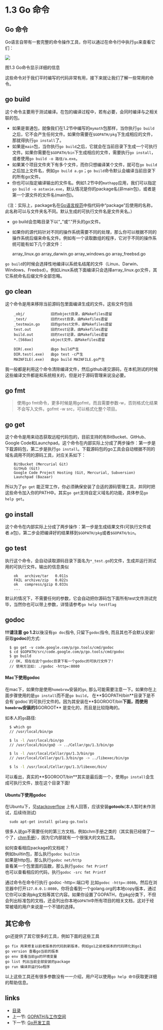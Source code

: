 # 1.3 Go 命令

## Go 命令

  Go语言自带有一套完整的命令操作工具，你可以通过在命令行中执行`go`来查看它们：

  ![](images/1.3.go.png?raw=true)

图1.3 Go命令显示详细的信息

  这些命令对于我们平时编写的代码非常有用，接下来就让我们了解一些常用的命令。

## go build

  这个命令主要用于测试编译。在包的编译过程中，若有必要，会同时编译与之相关联的包。

  - 如果是普通包，就像我们在1.2节中编写的`mymath`包那样，当你执行`go build`之后，它不会产生任何文件。如果你需要在`$GOPATH/pkg`下生成相应的文件，那就得执行`go install`了。
  - 如果是`main`包，当你执行`go build`之后，它就会在当前目录下生成一个可执行文件。如果你需要在`$GOPATH/bin`下生成相应的文件，需要执行`go install`，或者使用`go build -o 路径/a.exe`。
  - 如果某个项目文件夹下有多个文件，而你只想编译某个文件，就可在`go build`之后加上文件名，例如`go build a.go`；`go build`命令默认会编译当前目录下的所有go文件。
  - 你也可以指定编译输出的文件名。例如1.2节中的`mathapp`应用，我们可以指定`go build -o astaxie.exe`，默认情况是你的package名(非main包)，或者是第一个源文件的文件名(main包)。

  （注：实际上，package名在[Go语言规范](https://golang.org/ref/spec)中指代码中“package”后使用的名称，此名称可以与文件夹名不同。默认生成的可执行文件名是文件夹名。）
  - go build会忽略目录下以“_”或“.”开头的go文件。
  - 如果你的源代码针对不同的操作系统需要不同的处理，那么你可以根据不同的操作系统后缀来命名文件。例如有一个读取数组的程序，它对于不同的操作系统可能有如下几个源文件：

	array_linux.go
	array_darwin.go
	array_windows.go
	array_freebsd.go

  `go build`的时候会选择性地编译以系统名结尾的文件（Linux、Darwin、Windows、Freebsd）。例如Linux系统下面编译只会选择array_linux.go文件，其它系统命名后缀文件全部忽略。

## go clean
这个命令是用来移除当前源码包里面编译生成的文件。这些文件包括
```
	_obj/            旧的object目录，由Makefiles遗留
	_test/           旧的test目录，由Makefiles遗留
	_testmain.go     旧的gotest文件，由Makefiles遗留
	test.out         旧的test记录，由Makefiles遗留
	build.out        旧的test记录，由Makefiles遗留
	*.[568ao]        object文件，由Makefiles遗留

	DIR(.exe)        由go build产生
	DIR.test(.exe)   由go test -c产生
	MAINFILE(.exe)   由go build MAINFILE.go产生
```
我一般都是利用这个命令清除编译文件，然后github递交源码，在本机测试的时候这些编译文件都是和系统相关的，但是对于源码管理来说没必要。

## go fmt
>使用go fmt命令，更多时候是用gofmt，而且需要参数-w，否则格式化结果不会写入文件。gofmt -w src，可以格式化整个项目。

## go get
这个命令是用来动态获取远程代码包的，目前支持的有BitBucket、GitHub、Google Code和Launchpad。这个命令在内部实际上分成了两步操作：第一步是下载源码包，第二步是执行`go install`。下载源码包的go工具会自动根据不同的域名调用不同的源码工具，对应关系如下：
```
	BitBucket (Mercurial Git)
	GitHub (Git)
	Google Code Project Hosting (Git, Mercurial, Subversion)
	Launchpad (Bazaar)
```
所以为了`go get` 能正常工作，你必须确保安装了合适的源码管理工具，并同时把这些命令加入你的PATH中。其实`go get`支持自定义域名的功能，具体参见`go help get`。

## go install
这个命令在内部实际上分成了两步操作：第一步是生成结果文件(可执行文件或者.a包)，第二步会把编译好的结果移到`$GOPATH/pkg`或者`$GOPATH/bin`。

## go test
执行这个命令，会自动读取源码目录下面名为`*_test.go`的文件，生成并运行测试用的可执行文件。输出的信息类似
```
	ok   archive/tar   0.011s
	FAIL archive/zip   0.022s
	ok   compress/gzip 0.033s
	...
```
默认的情况下，不需要任何的参数，它会自动把你源码包下面所有test文件测试完毕，当然你也可以带上参数，详情请参考`go help testflag`

## godoc
**!!!请注意** **go 1.2**以後沒有`go doc`指令, 只留下`godoc`指令,  而且其也不会默认安装!
获取**godoc**的方式:
```
  $ go get -v code.google.com/p/go.tools/cmd/godoc
  $ cd $GOPATH/src/code.google.com/p/go.tools/cmd/godoc
  $ go build
  // OK, 现在在这个godoc目录下有一个godoc的可执行文件了!
  // 使用方法如: ./godoc -http=:8080
```
#### Mac下使用godoc
在mac下，如果你是使用`homebrew`安装的`go`, 那么可能需要注意一下。如果你在上面步骤使用的是`go install`而不是`go build`，
在**$GOPATH/bin**目录下是不会有`godoc`的可执行文件的。因为其安装在**$GOROOT/bin**下面，而使用`homebrew`安装的**$GOROOT**
是变化的，而且是比较隐晦的。

如本人的`go`路径:
```sh
  $ which go
  // /usr/local/bin/go

  $ ls -l /usr/local/bin/go
  // /usr/local/bin/go@ -> ../Cellar/go/1.3/bin/go

  $ ls -l /usr/local/Cellar/go/1.3/bin/go
  // /usr/local/Cellar/go/1.3/bin/go -> ../libexec/bin/go

  $ ls -l /usr/local/Cellar/go/1.3/libexec/bin/
```
可以看出，真实的**$GOROOT/bin**其实是最后面一个，使用`go install`会生成可执行文件，放在这个目录下面!


#### Ubuntu下使用godoc
在Ubuntu下，见[stackoverflow](http://stackoverflow.com/questions/17000548/how-to-make-godoc-command-work-on-my-system)
上有人回答，应该安装**gotools**(本人暂时未作测试，后续待测试)
```
  sudo apt-get install golang-go.tools
```

很多人说go不需要任何的第三方文档，例如chm手册之类的（其实我已经做了一个了，[chm手册](https://github.com/astaxie/godoc)），因为它内部就有一个很强大的文档工具。

如何查看相应package的文档呢？   
例如builtin包，那么执行`godoc builtin`   
如果是http包，那么执行`godoc net/http`   
查看某一个包里面的函数，那么执行`godoc fmt Printf`   
也可以查看相应的代码，执行`godoc -src fmt Printf`

通过命令在命令行执行 godoc -http=:端口号 比如`godoc -http=:8080`。然后在浏览器中打开`127.0.0.1:8080`，你将会看到一个golang.org的本地copy版本，通过它你可以查询pkg文档等其它内容。如果你设置了GOPATH，在pkg分类下，不但会列出标准包的文档，还会列出你本地`GOPATH`中所有项目的相关文档，这对于经常被墙的用户来说是一个不错的选择。

## 其它命令
go还提供了其它很多的工具，例如下面的这些工具
```
go fix 用来修复以前老版本的代码到新版本，例如go1之前老版本的代码转化到go1
go version 查看go当前的版本
go env 查看当前go的环境变量
go list 列出当前全部安装的package
go run 编译并运行Go程序
```

以上这些工具还有很多参数没有一一介绍，用户可以使用`go help 命令`获取更详细的帮助信息。


## links
   * [目录](<preface.md>)
   * 上一节: [GOPATH与工作空间](<01.2.md>)
   * 下一节: [Go开发工具](<01.4.md>)
